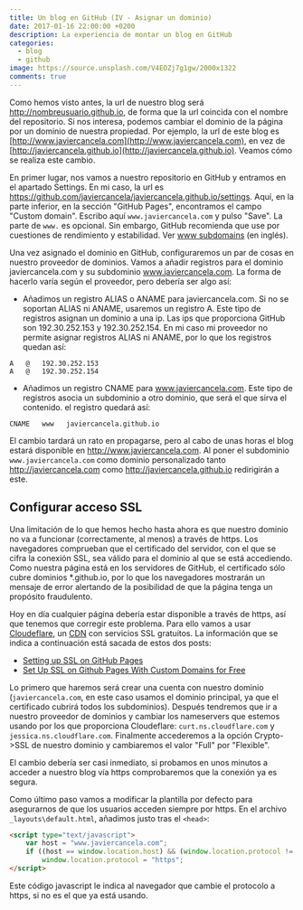 ```yaml
---
title: Un blog en GitHub (IV - Asignar un dominio)
date: 2017-01-16 22:00:00 +0200
description: La experiencia de montar un blog en GitHub
categories:
  - blog
  - github
image: https://source.unsplash.com/V4EOZj7g1gw/2000x1322
comments: true
---
```

Como hemos visto antes, la url de nuestro blog será http://nombreusuario.github.io, de forma que la url coincida con el nombre del repositorio. Si nos interesa, podemos cambiar el dominio de la página por un dominio de nuestra propiedad. Por ejemplo, la url de este blog es [http://www.javiercancela.com](http://www.javiercancela.com), en vez de [http://javiercancela.github.io](http://javiercancela.github.io). Veamos cómo se realiza este cambio.

En primer lugar, nos vamos a nuestro repositorio en GitHub y entramos en el apartado Settings. En mi caso, la url es https://github.com/javiercancela/javiercancela.github.io/settings. Aquí, en la parte inferior, en la sección "GitHub Pages", encontramos el campo "Custom domain". Escribo aquí `www.javiercancela.com` y pulso "Save". La parte de `www.` es opcional. Sin embargo, GitHub recomienda que use por cuestiones de rendimiento y estabilidad. Ver [www subdomains](https://help.github.com/articles/about-supported-custom-domains/#www-subdomains) (en inglés).

Una vez asignado el dominio en GitHub, configuraremos un par de cosas en nuestro proveedor de dominios. Vamos a añadir registros para el dominio javiercancela.com y su subdominio www.javiercancela.com. La forma de hacerlo varía según el proveedor, pero debería ser algo así:
* Añadimos un registro ALIAS o ANAME para javiercancela.com. Si no se soportan ALIAS ni ANAME, usaremos un registro A. Este tipo de registros asignan un dominio a una ip. Las ips que proporciona GitHub son 192.30.252.153 y 192.30.252.154. En mi caso mi proveedor no permite asignar registros ALIAS ni ANAME, por lo que los registros quedan así:
```
A   @   192.30.252.153
A   @   192.30.252.154
```
* Añadimos un registro CNAME para www.javiercancela.com. Este tipo de registros asocia un subdominio a otro dominio, que será el que sirva el contenido. el registro quedará así:
```
CNAME   www   javiercancela.github.io
```

El cambio tardará un rato en propagarse, pero al cabo de unas horas el blog estará disponible en http://www.javiercancela.com. Al poner el subdominio `www.javiercancela.com` como dominio personalizado tanto http://javiercancela.com como http://javiercancela.github.io redirigirán a este.

## Configurar acceso SSL
Una limitación de lo que hemos hecho hasta ahora es que nuestro dominio no va a funcionar (correctamente, al menos) a través de https. Los navegadores comprueban que el certificado del servidor, con el que se cifra la conexión SSL, sea válido para el dominio al que se está accediendo. Como nuestra página está en los servidores de GitHub, el certificado sólo cubre dominios *.github.io, por lo que los navegadores mostrarán un mensaje de error alertando de la posibilidad de que la página tenga un propósito fraudulento. 

Hoy en día cualquier página debería estar disponible a través de https, así que tenemos que corregir este problema. Para ello vamos a usar [Cloudeflare](https://www.cloudflare.com), un [CDN](https://es.wikipedia.org/wiki/Red_de_entrega_de_contenidos) con servicios SSL gratuitos. La información que se indica a continuación está sacada de estos dos posts:
* [Setting up SSL on GitHub Pages](https://blog.keanulee.com/2014/10/11/setting-up-ssl-on-github-pages.html)
* [Set Up SSL on Github Pages With Custom Domains for Free](https://sheharyar.me/blog/free-ssl-for-github-pages-with-custom-domains/)

Lo primero que haremos será crear una cuenta con nuestro dominio (`javiercancela.com`, en este caso usamos el dominio principal, ya que el certificado cubrirá todos los subdominios). Después tendremos que ir a nuestro proveedor de dominios y cambiar los nameservers que estemos usando por los que proporciona Cloudeflare: `curt.ns.cloudflare.com` y `jessica.ns.cloudflare.com`. Finalmente accederemos a la opción Crypto->SSL de nuestro dominio y cambiaremos el valor "Full" por "Flexible".

El cambio debería ser casi inmediato, si probamos en unos minutos a acceder a nuestro blog vía https comprobaremos que la conexión ya es segura. 

Como último paso vamos a modificar la plantilla por defecto para asegurarnos de que los usuarios acceden siempre por https. En el archivo `_layouts\default.html`, añadimos justo tras el `<head>`:
```html
<script type="text/javascript">
    var host = "www.javiercancela.com";
    if ((host == window.location.host) && (window.location.protocol != "https:"))
        window.location.protocol = "https";
</script>
```
Este código javascript le indica al navegador que cambie el protocolo a https, si no es el que ya está usando. 

